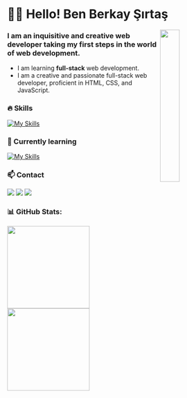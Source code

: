 <!-- This is Header -->
<h1>🙋‍♂️ Hello! Ben Berkay Şırtaş </h1>

<img align='right' src="https://media.giphy.com/media/USV0ym3bVWQJJmNu3N/giphy.gif" width="30%">


<!-- Introduction -->
<h3>I am an inquisitive and creative web developer taking my first steps in the world of web development.</h3>

- I am learning <b>full-stack</b> web development.
- I am a creative and passionate full-stack web developer, proficient in HTML, CSS, and JavaScript.

<!-- My Skills -->
###  🔥 Skills
[![My Skills](https://skillicons.dev/icons?i=html,css,angular,js,github,git,figma&perline=8)](https://skillicons.dev)

<!-- My Currently learning -->
### 🌱 Currently learning
[![My Skills](https://skillicons.dev/icons?i=dotnet&perline=8)](https://skillicons.dev)


<!-- Socials stats -->
### 📫 Contact
<a href="https://www.linkedin.com/in/berkaysirtas/"><img src="https://img.shields.io/badge/connect%20with%20me%20on-linkedin-blue?style=flat&logo=linkedin"></a>
<a href="https://berkaysirtas.com"><img src="https://img.shields.io/badge/visit%20my-website-orange?style=flat&logo=google-chrome"></a>
<a href="mailto:berkaysirtas@outlook.com"><img src="https://img.shields.io/badge/email%20me-blue?style=flat&logo=gmail"></a>


<!-- GitHub stats -->
### 📊 GitHub Stats:
<p float="left">
  <img src="https://github-readme-stats.vercel.app/api?username=berkaysirtas&show_icons=true&theme=dark&hide_border=true&count_private=true" height="190" />
  <img src="https://github-readme-stats.vercel.app/api/top-langs/?username=berkaysirtas&theme=dark&hide_border=true&layout=compact&count_private=true" height="190" />
</p>

